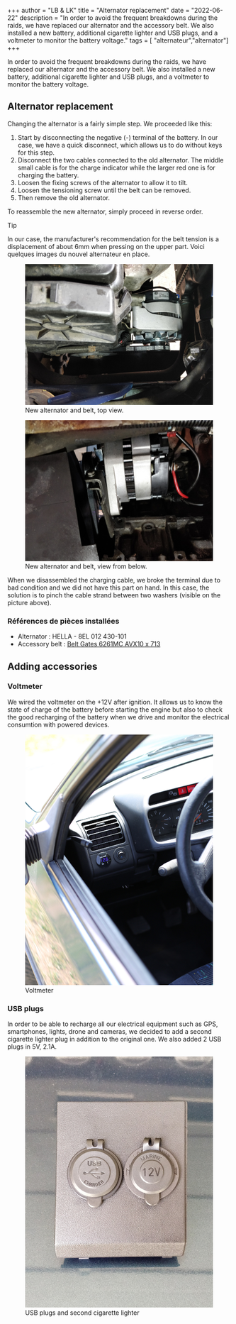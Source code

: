 +++
author = "LB & LK"
title = "Alternator replacement"
date = "2022-06-22"
description = "In order to avoid the frequent breakdowns during the raids, we have replaced our alternator and the accessory belt. We also installed a new battery, additional cigarette lighter and USB plugs, and a voltmeter to monitor the battery voltage."
tags = [ "alternateur","alternator"]
+++

In order to avoid the frequent breakdowns during the raids, we have replaced our alternator and the accessory belt. We also installed a new battery, additional cigarette lighter and USB plugs, and a voltmeter to monitor the battery voltage.

## Alternator replacement

Changing the alternator is a fairly simple step. We proceeded like this:

1. Start by disconnecting the negative (-) terminal of the battery. In our case, we have a quick disconnect, which allows us to do without keys for this step.
2. Disconnect the two cables connected to the old alternator. The middle small cable is for the charge indicator while the larger red one is for charging the battery.
3. Loosen the fixing screws of the alternator to allow it to tilt.
4. Loosen the tensioning screw until the belt can be removed.
5. Then remove the old alternator.

To reassemble the new alternator, simply proceed in reverse order.

<span class="badge green">Tip</span>

In our case, the manufacturer's recommendation for the belt tension is a displacement of about 6mm when pressing on the upper part.
Voici quelques images du nouvel alternateur en place.

<figure>
    <img loading="lazy" class="image-article" src="/images/alternator-replacement/alternator-replacement-1.jpg" alt="Alternator #1">
    <figcaption class="figure-caption">New alternator and belt, top view.</figcaption>
</figure>

<figure>
    <img loading="lazy" class="image-article" src="/images/alternator-replacement/alternator-replacement-2.jpg" alt="Alternator #2">
    <figcaption class="figure-caption">New alternator and belt, view from below.</figcaption>
</figure>

When we disassembled the charging cable, we broke the terminal due to bad condition and we did not have this part on hand. In this case, the solution is to pinch the cable strand between two washers (visible on the picture above).

### Références de pièces installées
- Alternator : HELLA - 8EL 012 430-101
- Accessory belt : <a class="anchor-link" href="https://www.gates.com/fr/fr/search.p.8532-000000-000000.v.8532-16261.html" target="_blank">Belt Gates 6261MC AVX10 x 713</a>

## Adding accessories
### Voltmeter
We wired the voltmeter on the +12V after ignition. It allows us to know the state of charge of the battery before starting the engine but also to check the good recharging of the battery when we drive and monitor the electrical consumtion with powered devices.

<figure>
    <img loading="lazy" class="image-article" src="/images/alternator-replacement/alternator-replacement-4.jpg" alt="Voltmeter">
    <figcaption class="figure-caption">Voltmeter</figcaption>
</figure>

### USB plugs
In order to be able to recharge all our electrical equipment such as GPS, smartphones, lights, drone and cameras, we decided to add a second cigarette lighter plug in addition to the original one. We also added 2 USB plugs in 5V, 2.1A.

<figure>
    <img loading="lazy" class="image-article" src="/images/alternator-replacement/alternator-replacement-3.jpg" alt="USB and cigarette lighter sockets">
    <figcaption class="figure-caption">USB plugs and second cigarette lighter</figcaption>
</figure>